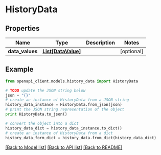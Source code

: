 # HistoryData


## Properties
Name | Type | Description | Notes
------------ | ------------- | ------------- | -------------
**data_values** | [**List[DataValue]**](DataValue.md) |  | [optional] 

## Example

```python
from openapi_client.models.history_data import HistoryData

# TODO update the JSON string below
json = "{}"
# create an instance of HistoryData from a JSON string
history_data_instance = HistoryData.from_json(json)
# print the JSON string representation of the object
print HistoryData.to_json()

# convert the object into a dict
history_data_dict = history_data_instance.to_dict()
# create an instance of HistoryData from a dict
history_data_form_dict = history_data.from_dict(history_data_dict)
```
[[Back to Model list]](../README.md#documentation-for-models) [[Back to API list]](../README.md#documentation-for-api-endpoints) [[Back to README]](../README.md)


